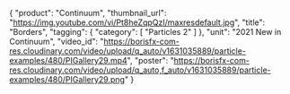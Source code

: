 {
   "product": "Continuum",
   "thumbnail_url": "https://img.youtube.com/vi/Pt8heZqpQzI/maxresdefault.jpg",
   "title": "Borders",
   "tagging": {
   "category": [
      "Particles 2"
    ]
   },
   "unit": "2021 New in Continuum",
   "video_id": "https://borisfx-com-res.cloudinary.com/video/upload/q_auto/v1631035889/particle-examples/480/PIGallery29.mp4",
   "poster": "https://borisfx-com-res.cloudinary.com/video/upload/q_auto,f_auto/v1631035889/particle-examples/480/PIGallery29.png"
}
